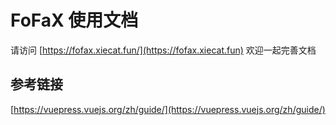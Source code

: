 # FoFaX 使用文档

请访问 [https://fofax.xiecat.fun/](https://fofax.xiecat.fun)
欢迎一起完善文档

## 参考链接
[https://vuepress.vuejs.org/zh/guide/](https://vuepress.vuejs.org/zh/guide/)
